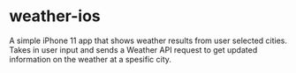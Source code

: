 # weather-ios
A simple iPhone 11 app that shows weather results from user selected cities.
Takes in user input and sends a Weather API request to get updated information on the weather at a spesific city.
